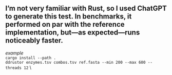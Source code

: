 I’m not very familiar with Rust, so I used ChatGPT to generate this test. In benchmarks, it performed on par with the reference implementation, but—as expected—runs noticeably faster.
---
*example* \
`cargo install --path .` \
`ddrustor enzymes.tsv combos.tsv ref.fasta --min 200 --max 600 --threads 12` \
